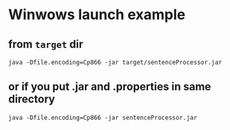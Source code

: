 Winwows launch example
======================
from `target` dir
-----------------
`java -Dfile.encoding=Cp866 -jar target/sentenceProcessor.jar`

or if you put .jar and .properties in same directory
----------------------------------------------------
`java -Dfile.encoding=Cp866 -jar sentenceProcessor.jar`